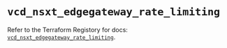 # `vcd_nsxt_edgegateway_rate_limiting`

Refer to the Terraform Registory for docs: [`vcd_nsxt_edgegateway_rate_limiting`](https://registry.terraform.io/providers/vmware/vcd/3.10.0/docs/resources/nsxt_edgegateway_rate_limiting).
